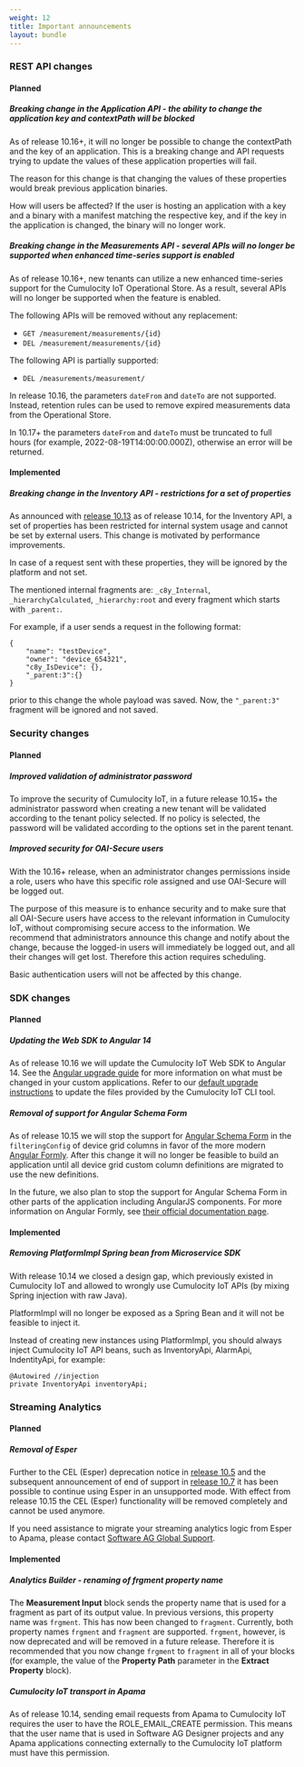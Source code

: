 ```yaml
---
weight: 12
title: Important announcements
layout: bundle
---
```


### REST API changes

#### Planned

##### Breaking change in the Application API - the ability to change the application key and contextPath will be blocked

As of release 10.16+, it will no longer be possible to change the contextPath and the key of an application. This is a breaking change and API requests trying to update the values of these application properties will fail.

The reason for this change is that changing the values of these properties would break previous application binaries.

How will users be affected? If the user is hosting an application with a key and a binary with a manifest matching the respective key, and if the key in the application is changed, the binary will no longer work.

##### Breaking change in the Measurements API - several APIs will no longer be supported when *enhanced time-series support* is enabled

As of release 10.16+, new tenants can utilize a new enhanced time-series support for the Cumulocity IoT Operational Store. As a result, several APIs will no longer be supported when the feature is enabled.

The following APIs will be removed without any replacement:

* `GET /measurement/measurements/{id}`
* `DEL /measurement/measurements/{id}`

The following API is partially supported:

* `DEL /measurements/measurement/`

In release 10.16, the parameters `dateFrom` and `dateTo` are not supported. Instead, retention rules can be used to remove expired measurements data from the Operational Store.

In 10.17+ the parameters `dateFrom` and `dateTo` must be truncated to full hours (for example, 2022-08-19T14:00:00.000Z), otherwise an error will be returned.

#### Implemented

##### Breaking change in the Inventory API - restrictions for a set of properties

As announced with [release 10.13](/release-10-13-0/announcements-10-13-0) as of release 10.14, for the Inventory API, a set of properties has been restricted for internal system usage and cannot be set by external users. This change is motivated by performance improvements.

In case of a request sent with these properties, they will be ignored by the platform and not set.

The mentioned internal fragments are: `_c8y_Internal`, `_hierarchyCalculated`, `_hierarchy:root` and every fragment which starts with `_parent:`.

For example, if a user sends a request in the following format:

```
{
	"name": "testDevice",
    "owner": "device_654321",
    "c8y_IsDevice": {},
    "_parent:3":{}
}
```

prior to this change the whole payload was saved. Now, the `"_parent:3"` fragment will be ignored and not saved.


### Security changes

#### Planned

##### Improved validation of administrator password

To improve the security of Cumulocity IoT, in a future release 10.15+ the administrator password when creating a new tenant will be validated according to the tenant policy selected. If no policy is selected, the password will be validated according to the options set in the parent tenant.

##### Improved security for OAI-Secure users

With the 10.16+ release, when an administrator changes permissions inside a role, users who have this specific role assigned and use OAI-Secure will be logged out.

The purpose of this measure is to enhance security and to make sure that all OAI-Secure users have access to the relevant information in Cumulocity IoT, without compromising secure access to the information. We recommend that administrators announce this change and notify about the change, because the logged-in users will immediately be logged out, and all their changes will get lost. Therefore this action requires scheduling.

Basic authentication users will not be affected by this change.


### SDK changes

#### Planned

##### Updating the Web SDK to Angular 14

As of release 10.16 we will update the Cumulocity IoT Web SDK to Angular 14. See the [Angular upgrade guide](https://v14.angular.io/guide/update-to-latest-version) for more information on what must be changed in your custom applications. Refer to our [default upgrade instructions](https://cumulocity.com/guides/10.14.0/web/upgrade/#update-to-an-newer-version) to update the files provided by the Cumulocity IoT CLI tool.

##### Removal of support for Angular Schema Form

As of release 10.15 we will stop the support for [Angular Schema Form](http:/schemaform.io/) in the `filteringConfig` of device grid columns in favor of the more modern [Angular Formly](https://formly.dev/). After this change it will no longer be feasible to build an application until all device grid custom column definitions are migrated to use the new definitions.

In the future, we also plan to stop the support for Angular Schema Form in other parts of the application including AngularJS components. For more information on Angular Formly, see [their official documentation page](https://formly.dev/examples/introduction).


#### Implemented

##### Removing PlatformImpl Spring bean from Microservice SDK

With release 10.14 we closed a design gap, which previously existed in Cumulocity IoT and allowed to wrongly use Cumulocity IoT APIs (by mixing Spring injection with raw Java).

PlatformImpl will no longer be exposed as a Spring Bean and it will not be feasible to inject it.

Instead of creating new instances using PlatformImpl, you should always inject Cumulocity IoT API beans, such as InventoryApi, AlarmApi, IndentityApi, for example:

```
@Autowired //injection
private InventoryApi inventoryApi;
```

### Streaming Analytics

#### Planned

##### Removal of Esper

Further to the CEL (Esper) deprecation notice in [release 10.5](/release-10-5-0/migration-10-5-0/) and the subsequent announcement of end of support in [release 10.7](/release-10-7-0/announcements-10-7-0/) it has been possible to continue using Esper in an unsupported mode. With effect from release 10.15 the CEL (Esper) functionality will be removed completely and cannot be used anymore.

If you need assistance to migrate your streaming analytics logic from Esper to Apama, please contact [Software AG Global Support](https://cumulocity.com/docs/additional-resources/contacting-support/).

#### Implemented

##### Analytics Builder - renaming of frgment property name

The **Measurement Input** block sends the property name that is used for a fragment as part of its output value.
In previous versions, this property name was `frgment`. This has now been changed to `fragment`.
Currently, both property names `frgment` and `fragment` are supported.
`frgment`, however, is now deprecated and will be removed in a future release.
Therefore it is recommended that you now change `frgment` to `fragment` in all of your blocks
(for example, the value of the **Property Path** parameter in the **Extract Property** block).

##### Cumulocity IoT transport in Apama

As of release 10.14, sending email requests from Apama to Cumulocity IoT requires the user to have the ROLE_EMAIL_CREATE permission.
This means that the user name that is used in Software AG Designer projects and any Apama applications connecting externally to the Cumulocity IoT platform must have this permission.
